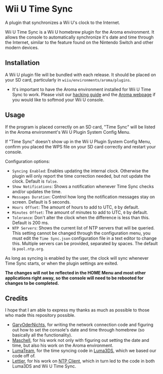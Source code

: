 # Wii U Time Sync

A plugin that synchronizes a Wii U's clock to the Internet.

Wii U Time Sync is a Wii U homebrew plugin for the Aroma environment. It allows the
console to automatically synchronize it's date and time through the Internet, similar to
the feature found on the Nintendo Switch and other modern devices.

## Installation
A Wii U plugin file will be bundled with each release. It should be placed on your SD
card, particularly in `wiiu/environments/aroma/plugins`.
* It's important to have the Aroma environment installed for Wii U Time Sync to
  work. Please visit our [hacking guide](https://wiiu.hacks.guide/) and the [Aroma
  webpage](https://aroma.foryour.cafe/) if you would like to softmod your Wii U console.

## Usage
If the program is placed correctly on an SD card, "Time Sync" will be listed in the Aroma
environment's Wii U Plugin System Config Menu.

If "Time Sync" doesn't show up in the Wii U Plugin System Config Menu, confirm you
placed the WPS file on your SD card correctly and restart your console.

Configuration options:

* `Syncing Enabled`: Enables updating the internal clock. Otherwise the
  plugin will only report the time correction needed, but not update the clock. Default is
  `false`.
* `Show Notifications`: Shows a notification whenever Time Sync checks and/or updates the
  time.
* `Messages Duration`: Control how long the notification messages stay on screen. Default
  is 5 seconds.
* `Hours Offset`: The amount of hours to add to UTC, `0` by default.
* `Minutes Offset`: The amount of minutes to add to UTC, `0` by default.
* `Tolerance`: Don't alter the clock when the difference is less than this. Default is 200
  ms.
* `NTP Servers`: Shows the current list of NTP servers that will be queried. This setting
  cannot be changed through the configuration menu, you must edit the `Time Sync.json`
  configuration file in a text editor to change this. Multiple servers can be provided,
  separated by spaces. The default is `pool.ntp.org`.

As long as syncing is enabled by the user, the clock will sync whenever Time Sync starts,
or when the plugin settings are exited.

**The changes will not be reflected in the HOME Menu and most other applications right
away, so the console will need to be rebooted for changes to be completed.**

## Credits
I hope that I am able to express my thanks as much as possible to those who made this
repository possible.
* [GaryOderNichts](https://github.com/GaryOderNichts), for writing the network connection
  code and figuring out how to set the console's date and time through homebrew (so
  basically all the functionality).
* [Maschell](https://github.com/Maschell), for his work not only with figuring out setting
  the date and time, but also his work on the Aroma environment.
* [LumaTeam](https://github.com/LumaTeam), for the time syncing code in
  [Luma3DS](https://github.com/LumaTeam/Luma3DS), which we based our code off of.
* [Lettier](https://github.com/lettier), for his work on [NTP
  Client](https://github.com/lettier/ntpclient), which in turn led to the code in both
  Luma3DS and Wii U Time Sync.
